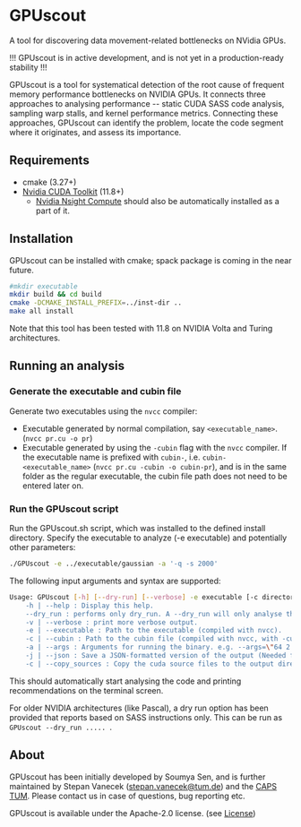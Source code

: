 # GPUscout

A tool for discovering data movement-related bottlenecks on NVidia GPUs.

!!! GPUscout is in active development, and is not yet in a production-ready stability !!!

GPUscout is a tool for systematical detection of the root cause of frequent memory performance bottlenecks on NVIDIA GPUs.
It connects three approaches to analysing performance -- static CUDA SASS code analysis, sampling warp stalls, and kernel performance metrics. 
Connecting these approaches, GPUscout can identify the problem, locate the code segment where it originates, and assess its importance.

## Requirements

- cmake (3.27+)
- [Nvidia CUDA Toolkit](https://developer.nvidia.com/cuda-toolkit) (11.8+) 
    - [Nvidia Nsight Compute](https://developer.nvidia.com/nsight-compute) should also be automatically installed as a part of it.

## Installation

GPUscout can be installed with cmake; spack package is coming in the near future.

```bash
#mkdir executable
mkdir build && cd build
cmake -DCMAKE_INSTALL_PREFIX=../inst-dir ..
make all install
```

Note that this tool has been tested with 11.8 on NVIDIA Volta and Turing architectures.


## Running an analysis

### Generate the executable and cubin file

Generate two executables using the `nvcc` compiler:
- Executable generated by normal compilation, say `<executable_name>`. (`nvcc pr.cu -o pr`)
- Executable generated by using the `-cubin` flag with the `nvcc` compiler. If the executable name is prefixed with `cubin-`, i.e. `cubin-<executable_name>` (`nvcc pr.cu -cubin -o cubin-pr`), and is in the same folder as the regular executable, the cubin file path does not need to be entered later on.

### Run the GPUscout script

Run the GPUscout.sh script, which was installed to the defined install directory. Specify the executable to analyze (-e executable) and potentially other parameters:

```bash
./GPUscout -e ../executable/gaussian -a '-q -s 2000'
```

The following input arguments and syntax are supported:
```bash
Usage: GPUscout [-h] [--dry-run] [--verbose] -e executable [-c directory] [--args]"
    -h | --help : Display this help.
    --dry_run : performs only dry_run. A --dry_run will only analyse the SASS instructions. --dry_run will neither read warp stalls nor Nsight metrics
    -v | --verbose : print more verbose output.
    -e | --executable : Path to the executable (compiled with nvcc).
    -c | --cubin : Path to the cubin file (compiled with nvcc, with -cubin). If left empty, the same path as executable and the name cubin-<executable> will be assumed.
    -a | --args : Arguments for running the binary. e.g. --args=\"64 2 2 temp_64 power_64 output_64.txt\"
    -j | --json : Save a JSON-formatted version of the output (Needed for the use of GPUscout-GUI)
    -c | --copy_sources : Copy the cuda source files to the output directory, if possible (Needed for the use of GPUscout-GUI)"
```

This should automatically start analysing the code and printing recommendations on the terminal screen.

For older NVIDIA architectures (like Pascal), a dry run option has been provided that reports based on SASS instructions only. This can be run as `GPUscout --dry_run ..... `.


## About
GPUscout has been initially developed by Soumya Sen, and is further maintained by Stepan Vanecek (stepan.vanecek@tum.de) and the [CAPS TUM](https://www.ce.cit.tum.de/en/caps/homepage/). Please contact us in case of questions, bug reporting etc.

GPUscout is available under the Apache-2.0 license. (see [License](https://github.com/caps-tum/sys-sage/blob/master/LICENSE))
